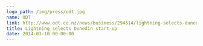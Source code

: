 ```yaml
---
logo_path: /img/press/odt.jpg
name: ODT
link: http://www.odt.co.nz/news/business/294514/lightning-selects-dunedin-start
title: Lightning selects Dunedin start-up
date: 2014-03-10 00:00:00
---
```

